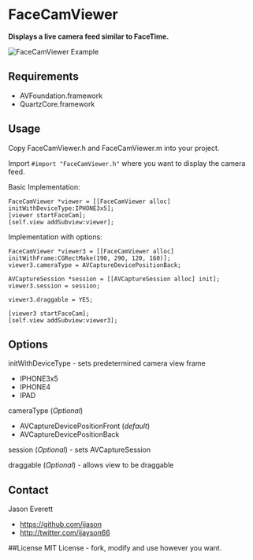 FaceCamViewer
=====================

**Displays a live camera feed similar to FaceTime.**

![FaceCamViewer Example](http://ijasoneverett.com/assets/img/FaceCamViewer.png)

## Requirements

* AVFoundation.framework
* QuartzCore.framework

## Usage

Copy FaceCamViewer.h and FaceCamViewer.m into your project.

Import `#import "FaceCamViewer.h"` where you want to display the camera feed.

Basic Implementation: 

```smalltalk
FaceCamViewer *viewer = [[FaceCamViewer alloc] initWithDeviceType:IPHONE3x5];
[viewer startFaceCam];
[self.view addSubview:viewer];
```

Implementation with options:

```smalltalk
FaceCamViewer *viewer3 = [[FaceCamViewer alloc] initWithFrame:CGRectMake(190, 290, 120, 160)];
viewer3.cameraType = AVCaptureDevicePositionBack;

AVCaptureSession *session = [[AVCaptureSession alloc] init];
viewer3.session = session; 

viewer3.draggable = YES;

[viewer3 startFaceCam];
[self.view addSubview:viewer3];
```

## Options

initWithDeviceType - sets predetermined camera view frame
* IPHONE3x5
* IPHONE4
* IPAD


cameraType (*Optional*)
* AVCaptureDevicePositionFront (*default*)
* AVCaptureDevicePositionBack


session (*Optional*) - sets AVCaptureSession

draggable (*Optional*) - allows view to be draggable

## Contact

Jason Everett

- https://github.com/ijason
- http://twitter.com/ijayson66

##License
MIT License - fork, modify and use however you want.